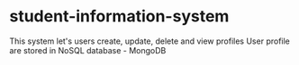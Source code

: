 # student-information-system
This system let's users create, update, delete and view profiles 
User profile are stored in NoSQL database - MongoDB
